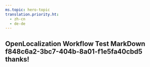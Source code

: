 ```yaml
---
ms.topic: hero-topic
translation.priority.ht: 
  - zh-cn
  - de-de
---
```

## OpenLocalization Workflow Test MarkDown f848c6a2-3bc7-404b-8a01-f1e5fa40cbd5 thanks!
